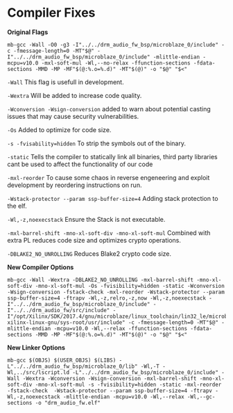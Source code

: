 # Compiler Fixes

**Original Flags**
~~~ 
mb-gcc -Wall -O0 -g3 -I"../../drm_audio_fw_bsp/microblaze_0/include" -c -fmessage-length=0 -MT"$@" -I"../../drm_audio_fw_bsp/microblaze_0/include" -mlittle-endian -mcpu=v10.0 -mxl-soft-mul -Wl,--no-relax -ffunction-sections -fdata-sections -MMD -MP -MF"$(@:%.o=%.d)" -MT"$(@)" -o "$@" "$<"
~~~

``-Wall`` This flag is usefull in development.

``-Wextra`` Will be added to increase code quality.

``-Wconversion -Wsign-conversion`` added to warn about potential casting issues that may cause security vulnerabilities.

``-Os`` Added to optimize for code size.

``-s -fvisability=hidden`` To strip the symbols out of the binary.

``-static`` Tells the compiler to statically link all binaries, third party libraries cant be used to affect the functionality of our code

``-mxl-reorder`` To cause some chaos in reverse engeneering and exploit development by reordering instructions on run.

``-Wstack-protector --param ssp-buffer-size=4`` Adding stack protection to the elf.

``-Wl,-z,noexecstack`` Ensure the Stack is not executable.

``-mxl-barrel-shift -mno-xl-soft-div -mno-xl-soft-mul`` Combined with extra PL reduces code size and optimizes crypto operations.

``-DBLAKE2_NO_UNROLLING`` Reduces Blake2 crypto code size.


**New Compiler Options**
~~~
mb-gcc -Wall -Wextra -DBLAKE2_NO_UNROLLING -mxl-barrel-shift -mno-xl-soft-div -mno-xl-soft-mul -Os -fvisibility=hidden -static -Wconversion -Wsign-conversion -fstack-check -mxl-reorder -Wstack-protector --param ssp-buffer-size=4 -ftrapv -Wl,-z,relro,-z,now -Wl,-z,noexecstack -I"../../drm_audio_fw_bsp/microblaze_0/include" -I"../../drm_audio_fw/src/include" -I"/opt/Xilinx/SDK/2017.4/gnu/microblaze/linux_toolchain/lin32_le/microblazeel-xilinx-linux-gnu/sys-root/usr/include" -c -fmessage-length=0 -MT"$@" -mlittle-endian -mcpu=v10.0 -Wl,--relax -ffunction-sections -fdata-sections -MMD -MP -MF"$(@:%.o=%.d)" -MT"$(@)" -o "$@" "$<"
~~~

**New Linker Options**
~~~
mb-gcc $(OBJS) $(USER_OBJS) $(LIBS) -L"../../drm_audio_fw_bsp/microblaze_0/lib" -Wl,-T -Wl,../src/lscript.ld -L"../../drm_audio_fw_bsp/microblaze_0/include" -Wall -Wextra -Wconversion -Wsign-conversion -mxl-barrel-shift -mno-xl-soft-div -mno-xl-soft-mul -s -fvisibility=hidden -static -mxl-reorder -fstack-check  -Wstack-protector --param ssp-buffer-size=4 -ftrapv -Wl,-z,noexecstack -mlittle-endian -mcpu=v10.0 -Wl,--relax -Wl,--gc-sections -o "drm_audio_fw.elf"
~~~

